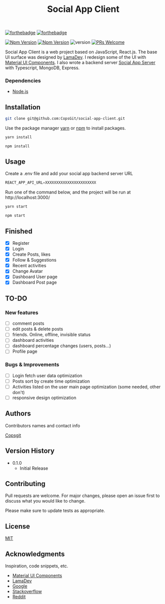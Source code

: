 <h1 align="center">Social App Client</h1><br>

[![forthebadge](https://forthebadge.com/images/badges/made-with-javascript.svg)](https://forthebadge.com)
[![forthebadge](http://forthebadge.com/images/badges/built-with-love.svg)](http://forthebadge.com)

[![Npm Version](https://img.shields.io/node/v/@mui/material)](https://docs.npmjs.com/downloading-and-installing-node-js-and-npm)
[![Npm Version](https://badge.fury.io/js/npm.svg)](https://docs.npmjs.com/downloading-and-installing-node-js-and-npm)
![version](https://img.shields.io/badge/version-0.1.0-gree)
[![PRs Welcome](https://img.shields.io/badge/PRs-welcome-brightgreen.svg?style=shields)](https://github.com/CopsGit)

Social App Client is a web project based on JavaScript, React.js. The base UI surface was designed by [LamaDev](https://github.com/safak/youtube2022/tree/react-social-ui). I redesign some of the UI with [Material UI Components](https://mui.com/). I also wrote a backend server [Social App Server](https://github.com/CopsGit/social-app-server) with Typescript, MongoDB, Express.

### Dependencies

* [Node.js](https://nodejs.org/en/)

## Installation

```bash
git clone git@github.com:CopsGit/social-app-client.git
```

Use the package manager [yarn](https://yarnpkg.com/getting-started/install) or [npm](https://docs.npmjs.com/downloading-and-installing-node-js-and-npm) to install packages.

```javascript
yarn install
```
```javascript
npm install
```

## Usage
Create a .env file and add your social app backend server URL
```javascript
REACT_APP_API_URL=XXXXXXXXXXXXXXXXXXXXXXX
```

Run one of the command below, and the project will be run at http://localhost:3000/
```javascript
yarn start
```
```javascript
npm start
```

## Finished
- [x] Register
- [x] Login
- [x] Create Posts, likes
- [x] Follow & Suggestions
- [x] Recent activities
- [x] Change Avatar
- [x] Dashboard User page
- [x] Dashboard Post page

## TO-DO
### New features
- [ ] comment posts
- [ ] edit posts & delete posts
- [ ] friends. Online, offline, invisible status
- [ ] dashboard activities
- [ ] dashboard percentage changes (users, posts...)
- [ ] Profile page

### Bugs & Improvements
- [ ] Login fetch user data optimization
- [ ] Posts sort by create time optimization
- [ ] Activities listed on the user main page optimization (some needed, other don't)
- [ ] responsive design optimization

## Authors

Contributors names and contact info

[Copsgit](https://github.com/CopsGit)

## Version History

* 0.1.0
    * Initial Release

## Contributing

Pull requests are welcome. For major changes, please open an issue first
to discuss what you would like to change.

Please make sure to update tests as appropriate.

## License
[MIT](https://choosealicense.com/licenses/mit/)

## Acknowledgments

Inspiration, code snippets, etc.
* [Material UI Components](https://mui.com/)
* [LamaDev](https://github.com/safak/youtube2022/tree/react-social-ui)
* [Google](https://google.com)
* [Stackoverflow](https://stackoverflow.com/)
* [Reddit](https://www.reddit.com/)
